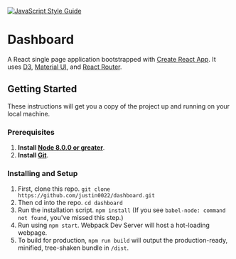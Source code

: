 [![JavaScript Style Guide](https://img.shields.io/badge/code_style-standard-brightgreen.svg)](https://standardjs.com)

# Dashboard
A React single page application bootstrapped with [Create React App](https://github.com/facebook/create-react-app). It uses [D3](https://d3js.org/), [Material UI](https://material-ui.com/), and [React Router](https://github.com/ReactTraining/react-router).

## Getting Started

These instructions will get you a copy of the project up and running on your local machine.

### Prerequisites

1. **Install [Node 8.0.0 or greater](https://nodejs.org)**.
2. **Install [Git](https://git-scm.com/downloads)**.

### Installing and Setup

1. First, clone this repo. `git clone https://github.com/justin0022/dashboard.git`
1. Then cd into the repo. `cd dashboard`
1. Run the installation script. `npm install` (If you see `babel-node: command not found`, you've missed this step.)
1. Run using `npm start`. Webpack Dev Server will host a hot-loading webpage.
1. To build for production, `npm run build` will output the production-ready, minified, tree-shaken bundle in `/dist`.
